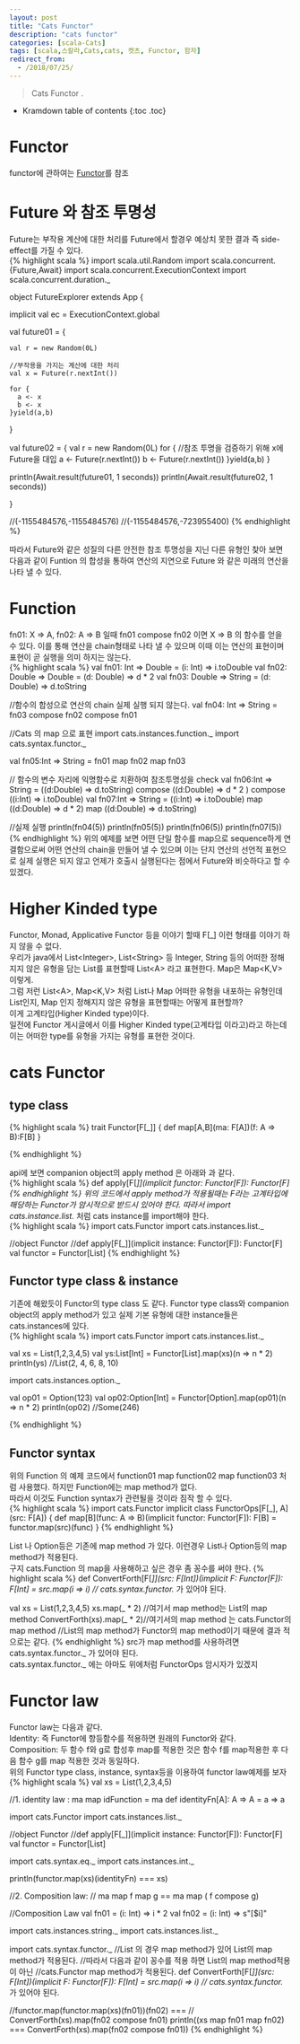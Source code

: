 ```yaml
---
layout: post
title: "Cats Functor"
description: "cats functor"
categories: [scala-Cats]
tags: [scala,스칼라,Cats,cats, 켓츠, Functor, 함자]
redirect_from:
  - /2018/07/25/
---
```


> Cats Functor .
>

* Kramdown table of contents
{:toc .toc}

# Functor
functor에 관하여는 
[Functor](https://sslee05.github.io/blog/2017/09/10/scala-functor/)를 참조  

# Future 와 참조 투명성
Future는 부작용 계산에 대한 처리를 Future에서 할경우 예상치 못한 결과 즉 side-effect를 가질 수 있다.  
{% highlight scala %}
import scala.util.Random
import scala.concurrent.{Future,Await}
import scala.concurrent.ExecutionContext
import scala.concurrent.duration._

object FutureExplorer extends App {
  
  implicit val ec = ExecutionContext.global
  
  val future01 = {
    
    val r = new Random(0L)
    
    //부작용을 가지는 계산에 대한 처리 
    val x = Future(r.nextInt())
    
    for {
      a <- x
      b <- x
    }yield(a,b)
    
  }
  
  val future02 = {
    val r = new Random(0L)
    for {
      //참조 투명을 검증하기 위해 x에 Future을 대입
      a <- Future(r.nextInt()) 
      b <- Future(r.nextInt())
    }yield(a,b)
  }
  
  println(Await.result(future01, 1 seconds))
  println(Await.result(future02, 1 seconds))
  
}

//(-1155484576,-1155484576)
//(-1155484576,-723955400)
{% endhighlight %}

따라서 Future와 같은 성질의 다른 안전한 참조 투명성을 지닌 다른 유형인 찾아 보면 다음과 같이 Funtion 의 합성을 통하여 연산의 지연으로 Future 와 같은 미래의 연산을 나타 낼 수 있다.  

# Function
fn01: X => A, fn02: A => B 일때 fn01 compose fn02 이면  X => B 의 함수를 얻을 수 있다. 이를 통해 연산을 chain형태로 나타 낼 수 있으며 이때 이는 연산의 표현이며 표현이 곧 실행을 의미 하지는 않는다.  
{% highlight scala %}
val fn01: Int => Double = (i: Int) => i.toDouble
val fn02: Double => Double = (d: Double) => d * 2
val fn03: Double => String = (d: Double) => d.toString
  
//함수의 합성으로 연산의 chain 실제 실행 되지 않는다. 
val fn04: Int => String = fn03 compose fn02 compose fn01
  
//Cats 의 map 으로 표현 
import cats.instances.function._
import cats.syntax.functor._
  
val fn05:Int => String = fn01 map fn02 map fn03
  
// 함수의 변수 자리에 익명함수로 치환하여 참조투명성을 check 
val fn06:Int => String = 
 ((d:Double) => d.toString)  compose ((d:Double) => d * 2 ) compose ((i:Int) => i.toDouble)
val fn07:Int => String = 
  ((i:Int) => i.toDouble) map ((d:Double) => d * 2) map ((d:Double) => d.toString)
  
//실제 실행
println(fn04(5))
println(fn05(5))
println(fn06(5))
println(fn07(5))
{% endhighlight %}
위의 예제를 보면 어떤 단일 함수를 map으로 sequence하게 연결함으로써 어떤 연산의 chain을 만들어 낼 수 있으며 이는 단지 연산의 선언적 표현으로 실제 실행은 되지 않고 언제가 호출시 실행된다는 점에서 Future와 비슷하다고 할 수 있겠다.  

# Higher Kinded type 
Functor, Monad, Applicative Functor 등을 이야기 할때 F\[_\] 이런 형태를 이야기 하지 않을 수 없다.  
우리가 java에서 List\<Integer\>, List\<String\> 등 Integer, String 등의 어떠한 정해지지 않은 유형을 담는 List를 표현할때  List\<A\> 라고 표현한다. Map은 Map\<K,V\> 이렇게.  
그럼 저런 List\<A\>, Map\<K,V\> 처럼 List나 Map 어떠한 유형을 내포하는 유형인데 List인지, Map 인지 정해지지 않은 유형을 표현할때는 어떻게 표현할까?  
이게 고계타입(Higher Kinded type)이다.  
일전에 Functor 게시글에서 이를 Higher Kinded type(고계타입 이라고)라고 하는데 이는 어떠한 type를 유형을 가지는 유형를 표현한 것이다.  


# cats Functor 
## type class
{% highlight scala %}
trait Functor[F[_]] {
  def map[A,B](ma: F[A])(f: A => B):F[B]
}

{% endhighlight %}

api에 보면  companion object의  apply method 은 아래와 과 같다.  
{% highlight scala %}
  def apply[F[_]](implicit functor: Functor[F]): Functor[F]
{% endhighlight %}
위의 코드에서 apply method가 적용될때는 F라는 고계타입에 해당하는 Functor가 암시적으로 받드시 있어야 한다. 따라서 import cats.instance.list._ 처럼 cats instance를 import해야 한다.  
{% highlight scala %}
import cats.Functor
import cats.instances.list._

//object Functor
//def apply[F[_]](implicit instance: Functor[F]): Functor[F]
val functor = Functor[List]
{% endhighlight %}

## Functor type class & instance
기존에 해왔듯이 Functor의 type class 도 같다. Functor type class와 companion object의 apply method가  있고 실제 기본 유형에 대한 instance들은 cats.instances에 있다.  
{% highlight scala %}
import cats.Functor
import cats.instances.list._
  
val xs = List(1,2,3,4,5)
val ys:List[Int] = Functor[List].map(xs)(n => n * 2)
println(ys)
//List(2, 4, 6, 8, 10)

import cats.instances.option._
  
val op01 = Option(123)
val op02:Option[Int] = Functor[Option].map(op01)(n => n * 2)
println(op02)
//Some(246)

{% endhighlight %}

## Functor syntax
위의 Function 의 예제 코드에서  function01 map function02 map function03 처럼 사용했다. 하지만 Function에는 map method가 없다.  
따라서 이것도 Function syntax가 관련될을 것이라 짐작 할 수 있다.  
{% highlight scala %}
import cats.Functor
implicit class FunctorOps[F[_], A](src: F[A]) {
  def map[B](func: A => B)(implicit functor: Functor[F]): F[B] =
    functor.map(src)(func)
}
{% endhighlight %}

List 나 Option등은 기존에 map method 가 있다. 이런경우 List나 Option등의 map method가 적용된다.  
구지 cats.Function 의 map을 사용해하고 싶은 경우 좀 꽁수를 써야 한다.
{% highlight scala %}
def ConvertForth[F[_]](src: F[Int])(implicit F: Functor[F]): F[Int] = 
  src.map(i => i) // cats.syntax.functor._ 가 있어야 된다.
  
val xs = List(1,2,3,4,5)
xs.map(_ * 2) //여기서 map method는 List의 map method 
ConvertForth(xs).map(_ * 2)//여기서의 map method 는 cats.Functor의 map method
//List의 map method가 Functor의 map method이기 때문에 결과 적으로는 같다.
{% endhighlight %}
src가 map method를 사용하려면 cats.syntax.functor._ 가 있어야 된다.  
cats.syntax.functor._ 에는 아마도 위에처럼  FunctorOps 암시자가 있겠지  

# Functor law
Functor law는  다음과 같다.  
Identity: 즉 Functor에 항등함수를 적용하면 원래의 Functor와 같다.  
Composition: 두 함수 f와 g로 합성후 map를 적용한 것은 함수 f를 map적용한 후 다음 함수 g를 map 적용한 것과 동일하다.  
위의 Functor type class, instance, syntax등을 이용하여 functor law예제를 보자  
{% highlight scala %}
val xs = List(1,2,3,4,5)
  
//1. identity law : ma map idFunction = ma
def identityFn[A]: A => A = a => a
  
import cats.Functor
import cats.instances.list._
  
//object Functor
//def apply[F[_]](implicit instance: Functor[F]): Functor[F]
val functor = Functor[List]
  
import cats.syntax.eq._
import cats.instances.int._
  
println(functor.map(xs)(identityFn) === xs)
  
//2. Composition law: 
// ma map f map g == ma map ( f compose g)
  
//Composition Law
val fn01 = (i: Int) => i * 2
val fn02 = (i: Int) => s"[$i]"
  
import cats.instances.string._
import cats.instances.list._
  
import cats.syntax.functor._
//List 의 경우 map method가 있어 List의 map method가 적용된다.
//따라서 다음과 같이 꽁수를 적용 하면 List의 map method적용이 아닌 
//cats.Functor map method가 적용된다.
def ConvertForth[F[_]](src: F[Int])(implicit F: Functor[F]): F[Int] = 
  src.map(i => i) // cats.syntax.functor._ 가 있어야 된다.
  
//functor.map(functor.map(xs)(fn01))(fn02) === 
// ConvertForth(xs).map(fn02 compose fn01)
println((xs map fn01 map fn02) === ConvertForth(xs).map(fn02 compose fn01))
{% endhighlight %}

[^1]: This is a footnote.

[kramdown]: https://kramdown.gettalong.org/
[Simple Texture]: https://github.com/yizeng/jekyll-theme-simple-texture
